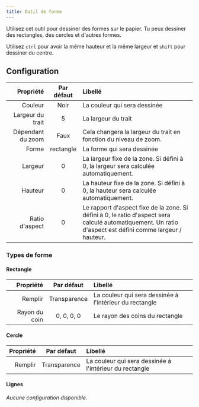 ```yaml
---
title: Outil de forme
---
```


Utilisez cet outil pour dessiner des formes sur le papier.
Tu peux dessiner des rectangles, des cercles et d'autres formes.

Utilisez `ctrl` pour avoir la même hauteur et la même largeur et `shift` pour dessiner du centre.

## Configuration

|         Propriété | Par défaut | Libellé                                                                                                                                                                                                   |
| ----------------: | :--------: | :-------------------------------------------------------------------------------------------------------------------------------------------------------------------------------------------------------- |
|           Couleur |    Noir    | La couleur qui sera dessinée                                                                                                                                                                              |
|  Largeur du trait |      5     | La largeur du trait                                                                                                                                                                                       |
| Dépendant du zoom |    Faux    | Cela changera la largeur du trait en fonction du niveau de zoom.                                                                                                                          |
|             Forme |  rectangle | La forme qui sera dessinée                                                                                                                                                                                |
|           Largeur |      0     | La largeur fixe de la zone. Si défini à 0, la largeur sera calculée automatiquement.                                                                                      |
|           Hauteur |      0     | La hauteur fixe de la zone. Si défini à 0, la hauteur sera calculée automatiquement.                                                                                      |
|    Ratio d'aspect |      0     | Le rapport d'aspect fixe de la zone. Si défini à 0, le ratio d'aspect sera calculé automatiquement. Un ratio d'aspect est défini comme largeur / hauteur. |

### Types de forme

#### Rectangle

|     Propriété |  Par défaut  | Libellé                                                 |
| ------------: | :----------: | :------------------------------------------------------ |
|       Remplir | Transparence | La couleur qui sera dessinée à l'intérieur du rectangle |
| Rayon du coin |  0, 0, 0, 0  | Le rayon des coins du rectangle                         |

#### Cercle

| Propriété |  Par défaut  | Libellé                                                 |
| --------: | :----------: | :------------------------------------------------------ |
|   Remplir | Transparence | La couleur qui sera dessinée à l'intérieur du rectangle |

#### Lignes

_Aucune configuration disponible._
